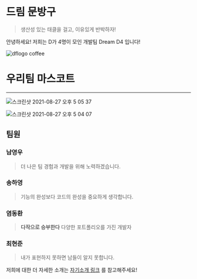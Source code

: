 # 드림 문방구
> 생산성 있는 태클을 걸고, 이유있게 반박하자!

안녕하세요! 저희는 D가 4명이 모인 개발팀 Dream D4 입니다!

![dflogo coffee](https://user-images.githubusercontent.com/20200204/128799295-5f74841b-c0da-4372-ad24-81791e979fea.png)

# 우리팀 마스코트
---

![스크린샷 2021-08-27 오후 5 05 37](https://user-images.githubusercontent.com/52653682/131096022-81051134-8136-4977-99bb-d17baf187d54.png)

![스크린샷 2021-08-27 오후 5 04 07](https://user-images.githubusercontent.com/52653682/131095880-161cbe50-35e9-4c67-bb68-b6223e641a76.png)


## 팀원
### 남영우
> 더 나은 팀 경험과 개발을 위해 노력하겠습니다.

### 송하영
> 기능의 완성보다 코드의 완성을 중요하게 생각합니다.
### 염동환
> **다작으로 승부한다** 다양한 포트폴리오를 가진 개발자

### 최현준
> 내가 표현하지 못하면 남들이 알지 못합니다.

저희에 대한 더 자세한 소개는 [자기소개 링크](https://github.com/woowa-techcamp-2021/store-8/wiki/자기소개) 를 참고해주세요!
